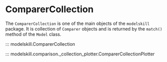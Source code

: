 # ComparerCollection

The `ComparerCollection` is one of the main objects of the `modelskill` package. It is collection of `Comparer` objects and is returned by the `match()` method of the `Model` class. 


::: modelskill.ComparerCollection

::: modelskill.comparison._collection_plotter.ComparerCollectionPlotter
